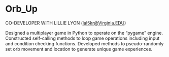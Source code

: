 # Orb_Up
CO-DEVELOPER WITH LILLIE LYON (lal5kr@Virginia.EDU)

Designed a multiplayer game in Python to operate on the “pygame” engine.
Constructed self-calling methods to loop game operations including input and condition checking functions.
Developed methods to pseudo-randomly set orb movement and location to generate unique game experiences.
